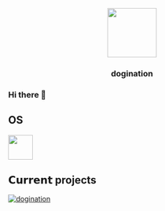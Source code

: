 <div id="header" align="center">
  <img src="https://avatars.githubusercontent.com/u/80304438?v=4" width="100"/>
</div>
<h3 align="center">dogination</h3>

### Hi there 👋
## OS
<img src="https://github.com/relliv/operating-system-logos/blob/master/src/48x48/IOS.png" width="50"/>

<!--
**dogination/dogination** is a ✨ _special_ ✨ repository because its `README.md` (this file) appears on your GitHub profile.

Here are some ideas to get you started:

- 🔭 I’m currently working on ...
- 🌱 I’m currently learning ...
- 👯 I’m looking to collaborate on ...
- 🤔 I’m looking for help with ...
- 💬 Ask me about ...
- 📫 How to reach me: ...
- 😄 Pronouns: ...
- ⚡ Fun fact: ...
-->
## 𝗖𝘂𝗿𝗿𝗲𝗻𝘁 projects
[![dogination](https://svg.bookmark.style/api?url=https://github.com/dogination/dogination.github.io&mode=light&style=horizontal)](https://github.com/dogination/dogination.github.io)
